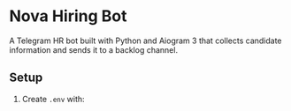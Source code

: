 # Nova Hiring Bot

A Telegram HR bot built with Python and Aiogram 3 that collects candidate information and sends it to a backlog channel.

## Setup

1. Create `.env` with:
